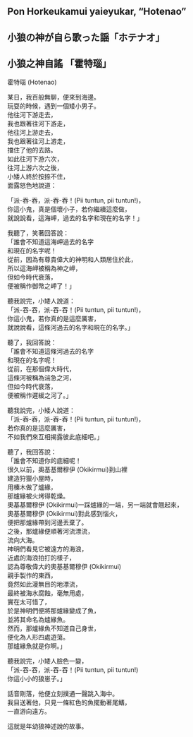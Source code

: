 ## Pon Horkeukamui yaieyukar, “Hotenao”   
## 小狼の神が自ら歌った謡「ホテナオ」  
## 小狼之神自謠 「霍特瑙」  
  
霍特瑙 (Hotenao)  
  
某日，我百般無聊，便來到海邊。  
玩耍的時候，遇到一個矮小男子。  
他往河下游走去，  
我也跟著往河下游走，  
他往河上游走去，  
我也跟著往河上游走，  
擋住了他的去路。  
如此往河下游六次，  
往河上游六次之後，  
小矮人終於按捺不住，  
面露怒色地說道：  
  
「派-吞-吞，派-吞-吞！(Pii tuntun, pii tuntun!)，  
你這小鬼，真是個壞小子，若你繼續這麼做，  
就說說看，這海岬，過去的名字和現在的名字！」  
  
我聽了，笑著回答說：  
「誰會不知道這海岬過去的名字  
和現在的名字呢！  
從前，因為有尊貴偉大的神明和人類居住於此，  
所以這海岬被稱為神之岬，  
但如今時代衰落，  
便被稱作御幣之岬了！」  
  
聽我說完，小矮人說道：  
「派-吞-吞，派-吞-吞！(Pii tuntun, pii tuntun!)，  
你這小鬼，若你真的是這麼厲害，  
就說說看，這條河過去的名字和現在的名字。」  
  
聽了，我回答說：  
「誰會不知道這條河過去的名字  
和現在的名字呢！  
從前，在那個偉大時代，  
這條河被稱為湍急之河，  
但如今時代衰落，  
便被稱作遲緩之河了。」  
  
聽我說完，小矮人說道：  
「派-吞-吞，派-吞-吞！(Pii tuntun, pii tuntun!)，  
若你真的是這麼厲害，  
不如我們來互相揭露彼此底細吧。」  
  
聽了，我回答說：  
「誰會不知道你的底細呢！  
很久以前，奧基基爾穆伊 (Okikirmui)到山裡  
建造狩獵小屋時，  
用榛木做了爐緣，  
那爐緣被火烤得乾燥。  
奧基基爾穆伊 (Okikirmui)一踩爐緣的一端，另一端就會翹起來，  
奧基基爾穆伊 (Okikirmui)對此感到惱火，  
便把那爐緣帶到河邊丟棄了。  
之後，那爐緣便順著河流漂流，  
流向大海。  
神明們看見它被遠方的海浪，  
近處的海浪拍打的樣子，  
認為尊敬偉大的奧基基爾穆伊 (Okikirmui)  
親手製作的東西，  
竟然如此漫無目的地漂流，  
最終被海水腐蝕，毫無用處，  
實在太可惜了，  
於是神明們便將那爐緣變成了魚，  
並將其命名為爐緣魚。  
然而，那爐緣魚不知道自己身世，  
便化為人形四處遊蕩。  
那爐緣魚就是你啊。」  
  
聽我說完，小矮人臉色一變，  
「派-吞-吞，派-吞-吞！(Pii tuntun, pii tuntun!)  
你這小小的狼崽子。」  
  
話音剛落，他便立刻撲通一聲跳入海中。  
我目送著他，只見一條紅色的魚擺動著尾鰭，  
一直游向遠方。  
  
這就是年幼狼神述說的故事。  